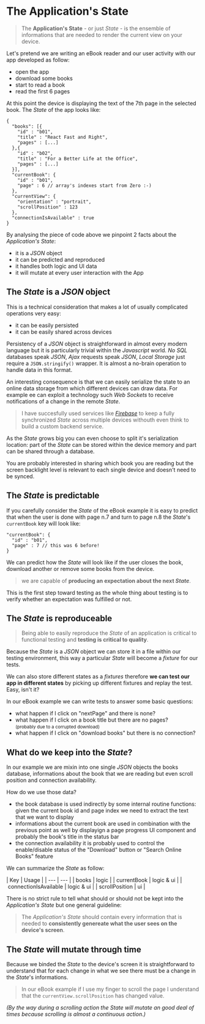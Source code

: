 # The Application's State

> The **Application's State** - or just _State_ - is the ensemble of informations that are needed to render the current view on your device.

Let's pretend we are writing an eBook reader and our user activity with our app developed as follow:

- open the app
- download some books
- start to read a book
- read the first 6 pages

At this point the device is displaying the text of the 7th page in the selected book. The _State_ of the app looks like:

	{
	  "books": [{
	  	"id" : "b01",
	  	"title" : "React Fast and Right",
	  	"pages" : [...]
	  },{
	    "id" : "b02",
	    "title" : "For a Better Life at the Office",
	    "pages" : [...]
	  }],
	  "currentBook": {
	  	"id" : "b01",
	  	"page" : 6 // array's indexes start from Zero :-)
	  },
	  "currentView": {
	    "orientation" : "portrait",
	    "scrollPosition" : 123
	  },
	  "connectionIsAvailable" : true
	}

By analysing the piece of code above we pinpoint 2 facts about the _Application's State_:

- it is a _JSON_ object
- it can be predicted and reproduced
- it handles both logic and UI data
- it will mutate at every user interaction with the App

## The _State_ is a _JSON_ object

This is a technical consideration that makes a lot of usually complicated operations very easy:

- it can be easily persisted
- it can be easily shared across devices

Persistency of a _JSON_ object is straightforward in almost every modern language but it is particularly trivial within the _Javascript_ world. _No SQL_ databases speak _JSON_, _Ajax_ requests speak _JSON_, _Local Storage_ just require a `JSON.stringify()` wrapper. It is almost a no-brain operation to handle data in this format.

An interesting consequence is that we can easily serialize the state to an online data storage from which different devices can draw data. For example ee can exploit a technology such _Web Sockets_ to receive notifications of a change in the remote _State_. 

> I have succesfully used services like [_Firebase_](http://firebase.io) to keep a fully 
> synchronized _State_ across multiple devices withouth even think to build a 
> custom backend service.

As the _State_ grows big you can even choose to split it's serialization location: part of the _State_ can be stored within the device memory and part can be shared through a database. 

You are probably interested in sharing which book you are reading but the screen backlight level is relevant to each single device and doesn't need to be synced.

## The _State_ is predictable

If you carefully consider the _State_ of the eBook example it is easy to predict that when the user is done with page n.7 and turn to page n.8 the _State_'s `currentBook` key will look like:

	"currentBook": {
	  "id" : "b01",
	  "page" : 7 // this was 6 before!
	}

We can predict how the _State_ will look like if the user closes the book, download another or remove some books from the device.

> we are capable of **producing an expectation about the next _State_**.

This is the first step toward testing as the whole thing about testing is to verify whether an expectation was fulfilled or not. 


## The _State_ is reproduceable

> Being able to easily reproduce the _State_ of an application is critical 
> to functional testing and **testing is critical to quality**.

Because the _State_ is a _JSON_ object we can store it in a file within our testing environment, this way a particular _State_ will become a _fixture_ for our tests.

We can also store different states as a _fixtures_ therefore **we can test our app in different states** by picking up different fixtures and replay the test. Easy, isn't it?

In our eBook example we can write tests to answer some basic questions:

- what happen if I click on "nextPage" and there is none?
- what happen if I click on a book title but there are no pages?  
  <small>(probably due to a corrupted download)</small>
- what happen if I click on "download books" but there is no connection?

## What do we keep into the _State_?

In our example we are mixin into one single _JSON_ objects the books database, informations about the book that we are reading but even scroll position and connection availability.

How do we use those data?

- the book database is used indirectly by some internal routine functions: given the current book id and page index we need to extract the text that we want to display
- informations about the current book are used in combination with the previous point as well by displayign a page progress UI component and probably the book's title in the status bar
- the connection availability it is probably used to control the enable/disable status of the "Download" button or "Search Online Books" feature

We can summarize the _State_ as follow:

| Key | Usage |
| --- | --- |
| books | logic |
| currentBook | logic & ui |
| connectionIsAvailable | logic & ui |
| scrollPosition | ui |

There is no strict rule to tell what should or should not be kept into the _Application's State_ but one general guideline:

> The _Application's State_ should contain every information that is needed to 
> **consistently genereate what the user sees on the device's screen**.

## The _State_ will mutate through time

Because we binded the _State_ to the device's screen it is straightforward to understand that for each change in what we see there must be a change in the _State_'s informations.

> In our eBook example if I use my finger to scroll the page I understand that 
> the `currentView.scrollPosition` has changed value.

_(By the way during a scrolling action the _State_ will mutate an good deal of times because scrolling is almost a continuous action.)_
























